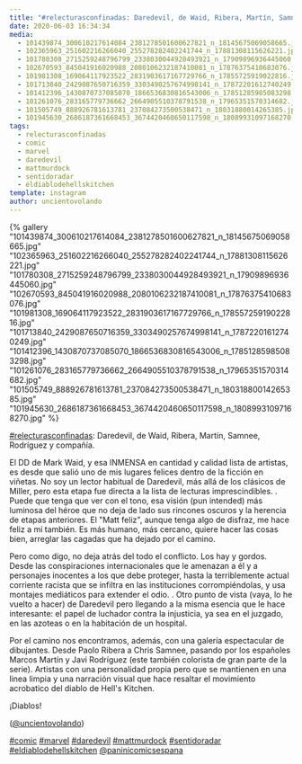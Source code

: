 ```yaml
---
title: "#relecturasconfinadas: Daredevil, de Waid, Ribera, Martín, Samnee, Rodríguez y compañía"
date: 2020-06-03 16:34:34
media: 
  - 101439874_300610217614084_2381278501600627821_n_18145675069058665.jpg
  - 102365963_251602216266040_255278282402241744_n_17881308115626221.jpg
  - 101780308_2715259248796799_2338030044928493921_n_17909896936445060.jpg
  - 102670593_845041916020988_2080106232187410081_n_17876375410683076.jpg
  - 101981308_169064117923522_2831903617167729766_n_17855725919022816.jpg
  - 101713840_2429087650716359_3303490257674998141_n_17872201612740249.jpg
  - 101412396_1430870737085070_1866536830816543006_n_17851285985083298.jpg
  - 101261076_283165779736662_2664905510378791538_n_17965351570314682.jpg
  - 101505749_888926781613781_237084273500538471_n_18031880014265385.jpg
  - 101945630_2686187361668453_3674420460650117598_n_18089931097168270.jpg
tags: 
  - relecturasconfinadas
  - comic
  - marvel
  - daredevil
  - mattmurdock
  - sentidoradar
  - eldiablodehellskitchen
template: instagram
author: uncientovolando
---
```


{% gallery "101439874_300610217614084_2381278501600627821_n_18145675069058665.jpg" "102365963_251602216266040_255278282402241744_n_17881308115626221.jpg" "101780308_2715259248796799_2338030044928493921_n_17909896936445060.jpg" "102670593_845041916020988_2080106232187410081_n_17876375410683076.jpg" "101981308_169064117923522_2831903617167729766_n_17855725919022816.jpg" "101713840_2429087650716359_3303490257674998141_n_17872201612740249.jpg" "101412396_1430870737085070_1866536830816543006_n_17851285985083298.jpg" "101261076_283165779736662_2664905510378791538_n_17965351570314682.jpg" "101505749_888926781613781_237084273500538471_n_18031880014265385.jpg" "101945630_2686187361668453_3674420460650117598_n_18089931097168270.jpg" %}

[#relecturasconfinadas](/tags/relecturasconfinadas): Daredevil, de Waid, Ribera, Martín, Samnee, Rodríguez y compañía.

El DD de Mark Waid, y esa INMENSA en cantidad y calidad lista de artistas, es desde que salió uno de mis lugares felices dentro de la ficción en viñetas. No soy un lector habitual de Daredevil, más allá de los clásicos de Miller, pero esta etapa fue directa a la lista de lecturas imprescindibles. .
Puede que tenga que ver con el tono, esa visión (pun intended) más luminosa del héroe que no deja de lado sus rincones oscuros y la herencia de etapas anteriores. El "Matt feliz", aunque tenga algo de disfraz, me hace feliz a mí también. Es más humano, más cercano, quiere hacer las cosas bien, arreglar las cagadas que ha dejado por el camino.

Pero como digo, no deja atrás del todo el conflicto. Los hay y gordos. Desde las conspiraciones internacionales que le amenazan a él y a personajes inocentes a los que debe proteger, hasta la terriblemente actual corriente racista que se infiltra en las instituciones corrompiéndolas, y usa montajes mediáticos para extender el odio. .
Otro punto de vista (vaya, lo he vuelto a hacer) de Daredevil pero llegando a la misma esencia que le hace interesante: el papel de luchador contra la injusticia, ya sea en el juzgado, en las azoteas o en la habitación de un hospital.

Por el camino nos encontramos, además, con una galería espectacular de dibujantes. Desde Paolo Ribera a Chris Samnee, pasando por los españoles Marcos Martín y Javi Rodríguez (este también colorista de gran parte de la serie). Artistas con una personalidad propia pero que se mantienen en una linea limpia y una narración visual que hace resaltar el movimiento acrobatico del diablo de Hell's Kitchen.

¡Diablos!

([@uncientovolando](https://instagram.com/uncientovolando))

[#comic](/tags/comic) [#marvel](/tags/marvel) [#daredevil](/tags/daredevil) [#mattmurdock](/tags/mattmurdock) [#sentidoradar](/tags/sentidoradar) [#eldiablodehellskitchen](/tags/eldiablodehellskitchen) [@paninicomicsespana](https://instagram.com/paninicomicsespana)
